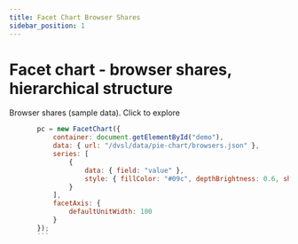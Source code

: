 ```yaml
---
title: Facet Chart Browser Shares
sidebar_position: 1
---
```


# Facet chart - browser shares, hierarchical structure

Browser shares (sample data). Click to explore
<!-- Image ToDo-->

 ```js
        pc = new FacetChart({
            container: document.getElementById("demo"),
            data: { url: "/dvsl/data/pie-chart/browsers.json" },
            series: [
                {
                    data: { field: "value" },
                    style: { fillColor: "#09c", depthBrightness: 0.6, shadowColor: "rgba(0,0,0,0.5)" }
                }
            ],
            facetAxis: {
                defaultUnitWidth: 100
            }
        });
        ```